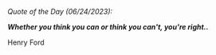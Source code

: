 *Quote of the Day (06/24/2023):*

_**Whether you think you can or think you can't, you're right..**_

Henry Ford